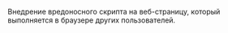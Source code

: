 Внедрение вредоносного скрипта на веб-страницу, который выполняется в браузере других пользователей.